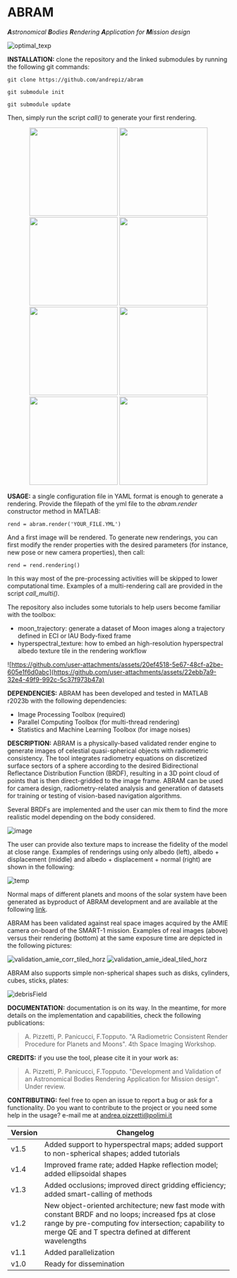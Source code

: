 # ABRAM
_**A**stronomical **B**odies **R**endering **A**pplication for **M**ission design_

![optimal_texp](https://github.com/user-attachments/assets/b46155fe-9300-4ca2-bd49-9c792e8a4546)

**INSTALLATION:** 
clone the repository and the linked submodules by running the following git commands:

`git clone https://github.com/andrepiz/abram`

`git submodule init`

`git submodule update`

Then, simply run the script _call()_ to generate your first rendering.

<p align="center">
  <img src="https://github.com/user-attachments/assets/9211622b-cfd4-4cae-a7a2-45427ed514c9" height="200" />
  <img src="https://github.com/user-attachments/assets/2331dccb-6b9b-4926-b54e-6c5d374c27fd" height="200" />
  <img src="https://github.com/user-attachments/assets/ab6fb2e6-84e3-4a5c-840e-25acaf31de39" height="200" />
  <img src="https://github.com/user-attachments/assets/2a4ac9df-9f75-4a3e-8aef-da8115591182" height="200" />
  <img src="https://github.com/user-attachments/assets/f3c50857-0731-4be8-b6cb-da49013f4e77" height="200" />
  <img src="https://github.com/user-attachments/assets/8e018275-5a4e-4f78-9a4c-ed0757ec9e67" height="200" />
  <img src="https://github.com/user-attachments/assets/3b9f1943-3c72-48f7-ae86-5f648fab29eb" height="200" />
  <img src="https://github.com/user-attachments/assets/5eba8dd5-4351-4833-9181-57678352ba61" height="200" />
</p>

**USAGE:** 
a single configuration file in YAML format is enough to generate a rendering. Provide the filepath of the yml file to the _abram.render_ constructor method in MATLAB:

`rend = abram.render('YOUR_FILE.YML')`

And a first image will be rendered. 
To generate new renderings, you can first modify the render properties with the desired parameters (for instance, new pose or new camera properties), then call: 

`rend = rend.rendering()`

In this way most of the pre-processing activities will be skipped to lower computational time. Examples of a multi-rendering call are provided in the script _call_multi()_.

The repository also includes some tutorials to help users become familiar with the toolbox:
- moon_trajectory: generate a dataset of Moon images along a trajectory defined in ECI or IAU Body-fixed frame
- hyperspectral_texture: how to embed an high-resolution hyperspectral albedo texture tile in the rendering workflow
  
![https://github.com/user-attachments/assets/20ef4518-5e67-48cf-a2be-605e1f6d0abc](https://github.com/user-attachments/assets/22ebb7a9-32e4-49f9-992c-5c37f973b47a)

**DEPENDENCIES:**
ABRAM has been developed and tested in MATLAB r2023b with the following dependencies:
- Image Processing Toolbox (required)
- Parallel Computing Toolbox (for multi-thread rendering)
- Statistics and Machine Learning Toolbox (for image noises)
  
**DESCRIPTION:**
ABRAM is a physically-based validated render engine to generate images of celestial quasi-spherical objects with radiometric consistency. The tool integrates radiometry equations on discretized surface sectors of a sphere according to the desired Bidirectional Reflectance Distribution Function (BRDF), resulting in a 3D point cloud of points that is then direct-gridded to the image frame. ABRAM can be used for camera design, radiometry-related analysis and generation of datasets for training or testing of vision-based navigation algorithms. 

Several BRDFs are implemented and the user can mix them to find the more realistic model depending on the body considered. 

![image](https://github.com/user-attachments/assets/5affe851-186d-4cd4-b9d6-60eaf67562ba)

The user can provide also texture maps to increase the fidelity of the model at close range. Examples of renderings using only albedo (left), albedo + displacement (middle) and albedo + displacement + normal (right) are shown in the following: 

![temp](https://github.com/user-attachments/assets/20ef4518-5e67-48cf-a2be-605e1f6d0abc)

Normal maps of different planets and moons of the solar system have been generated as byproduct of ABRAM development and are available at the following [link](https://zenodo.org/records/14936972).

ABRAM has been validated against real space images acquired by the AMIE camera on-board of the SMART-1 mission. Examples of real images (above) versus their rendering (bottom) at the same exposure time are depicted in the following pictures: 

![validation_amie_corr_tiled_horz](https://github.com/user-attachments/assets/5416e9f9-cfd0-48ac-bf6f-f3465ed26f1e)
![validation_amie_ideal_tiled_horz](https://github.com/user-attachments/assets/c73be108-327f-4f7f-94c0-2bc640a23349)

ABRAM also supports simple non-spherical shapes such as disks, cylinders, cubes, sticks, plates:

![debrisField](https://github.com/user-attachments/assets/8b6ca482-f38b-41ca-b07d-0f9907651cc0)

**DOCUMENTATION:** documentation is on its way. In the meantime, for more details on the implementation and capabilities, check the following publications:
> A. Pizzetti, P. Panicucci, F.Topputo. "A Radiometric Consistent Render Procedure for Planets and Moons". 4th Space Imaging Workshop.

**CREDITS:**
if you use the tool, please cite it in your work as: 
> A. Pizzetti, P. Panicucci, F.Topputo. "Development and Validation of an Astronomical Bodies Rendering Application for Mission design". Under review.

**CONTRIBUTING:**
feel free to open an issue to report a bug or ask for a functionality. Do you want to contribute to the project or you need some help in the usage? e-mail me at andrea.pizzetti@polimi.it 

| Version | Changelog |
| ------ | ------ |
|    v1.5    |Added support to hyperspectral maps; added support to non-spherical shapes; added tutorials |
|    v1.4    |Improved frame rate; added Hapke reflection model; added ellipsoidal shapes |
|    v1.3    |Added occlusions; improved direct gridding efficiency; added smart-calling of methods       |
|    v1.2    |New object-oriented architecture; new fast mode with constant BRDF and no loops; increased fps at close range by pre-computing fov intersection; capability to merge QE and T spectra defined at different wavelengths        |
|    v1.1    |Added parallelization        |
|    v1.0    |Ready for dissemination        |
